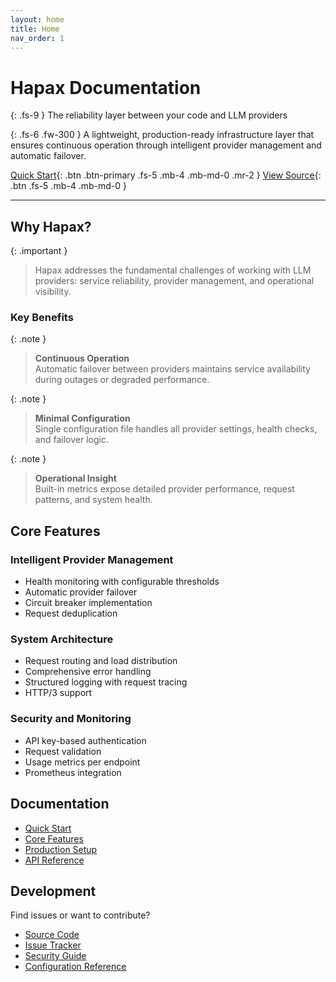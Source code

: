 ```yaml
---
layout: home
title: Home
nav_order: 1
---
```


# Hapax Documentation

{: .fs-9 }
The reliability layer between your code and LLM providers

{: .fs-6 .fw-300 }
A lightweight, production-ready infrastructure layer that ensures continuous operation through intelligent provider management and automatic failover.

[Quick Start](getting-started/5-minute-setup){: .btn .btn-primary .fs-5 .mb-4 .mb-md-0 .mr-2 }
[View Source](https://github.com/teilomillet/hapax){: .btn .fs-5 .mb-4 .mb-md-0 }

---

## Why Hapax?

{: .important }
> Hapax addresses the fundamental challenges of working with LLM providers: service reliability, provider management, and operational visibility.

### Key Benefits

{: .note }
> **Continuous Operation**  
> Automatic failover between providers maintains service availability during outages or degraded performance.

{: .note }
> **Minimal Configuration**  
> Single configuration file handles all provider settings, health checks, and failover logic.

{: .note }
> **Operational Insight**  
> Built-in metrics expose detailed provider performance, request patterns, and system health.

## Core Features

### Intelligent Provider Management
- Health monitoring with configurable thresholds
- Automatic provider failover
- Circuit breaker implementation
- Request deduplication

### System Architecture
- Request routing and load distribution
- Comprehensive error handling
- Structured logging with request tracing
- HTTP/3 support

### Security and Monitoring
- API key-based authentication
- Request validation
- Usage metrics per endpoint
- Prometheus integration

## Documentation

- [Quick Start](getting-started/5-minute-setup)
- [Core Features](core-features)
- [Production Setup](production)
- [API Reference](api)

## Development

Find issues or want to contribute?
- [Source Code](https://github.com/teilomillet/hapax)
- [Issue Tracker](https://github.com/teilomillet/hapax/issues)
- [Security Guide](production/security)
- [Configuration Reference](getting-started/configuration)